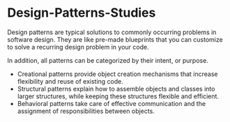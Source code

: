 # Design-Patterns-Studies

Design patterns are typical solutions to commonly occurring problems in software design. They are like pre-made blueprints that you can customize to solve a recurring design problem in your code.

In addition, all patterns can be categorized by their intent, or purpose.
- Creational patterns provide object creation mechanisms that increase flexibility and reuse of existing code.
- Structural patterns explain how to assemble objects and classes into larger structures, while keeping these structures flexible and efficient.
- Behavioral patterns take care of effective communication and the assignment of responsibilities between objects.
